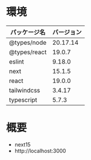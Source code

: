 # 環境

| パッケージ名 | バージョン |
|------------|-----------|
| @types/node | 20.17.14 |
| @types/react | 19.0.7 |
| eslint | 9.18.0 |
| next | 15.1.5 |
| react | 19.0.0 |
| tailwindcss | 3.4.17 |
| typescript | 5.7.3 |

# 概要

- next15
- http://localhost:3000
